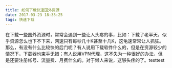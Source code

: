 ```yaml
---
title: 如何下载快速国外资源
date: 2017-03-23 18:35:25
tags: 快速下载
---
```

 在下载一些国外资源时，常常会遇到一些让人头疼的事，比如：下载了老半天，似乎资源怎么也下不下来，网速只有每秒几十K甚至十几K，这龟速常常让人抓狂。那么，有没有什么比较快的后门呢？有人说用下载软件什么的，但是在资源较少的情况下，下载器也束手无措；有人说用VPN代理，这不失为一种很好的办法，但是还要注册帐号、流量费、月费什么的。对于懒人来说，这够头疼的了。<!-- more -->testtest